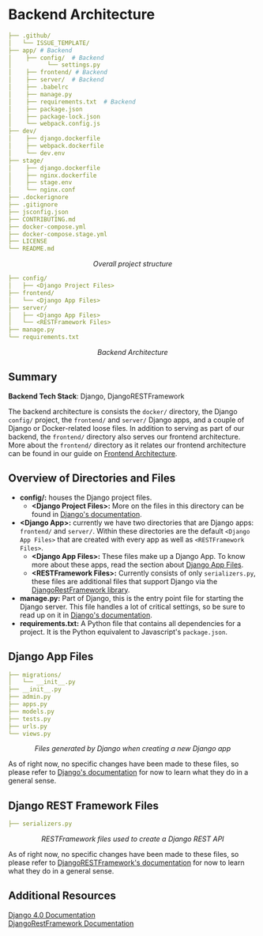 # Backend Architecture

```yml
├── .github/
│   └── ISSUE_TEMPLATE/
├── app/ # Backend
│    ├── config/  # Backend
│          └── settings.py
│    ├── frontend/ # Backend
│    ├── server/  # Backend
│    ├── .babelrc
│    ├── manage.py
│    ├── requirements.txt  # Backend
│    ├── package.json
│    ├── package-lock.json
│    └── webpack.config.js
├── dev/
│    ├── django.dockerfile
│    ├── webpack.dockerfile
│    └── dev.env
├── stage/
│    ├── django.dockerfile
│    ├── nginx.dockerfile
│    ├── stage.env
│    └── nginx.conf
├── .dockerignore
├── .gitignore
├── jsconfig.json
├── CONTRIBUTING.md
├── docker-compose.yml
├── docker-compose.stage.yml
├── LICENSE
└── README.md
```

_<p style="text-align: center;">Overall project structure</p>_

```yml
├── config/
│   ├── <Django Project Files>
├── frontend/
│   └── <Django App Files>
├── server/
│   ├── <Django App Files>
│   └── <RESTFramework Files>
├── manage.py
└── requirements.txt
```

_<p style="text-align: center;">Backend Architecture</p>_

## Summary

**Backend Tech Stack**: Django, DjangoRESTFramework

The backend architecture is consists the `docker/` directory, the Django `config/` project, the `frontend/` and `server/` Django apps, and a couple of Django or Docker-related loose files. In addition to serving as part of our backend, the `frontend/` directory also serves our frontend architecture. More about the `frontend/` directory as it relates our frontend architecture can be found in our guide on [Frontend Architecture](../../developer/frontend/).

## Overview of Directories and Files

- **config/:** houses the Django project files.
  - **<Django Project Files\>:** More on the files in this directory can be found in [Django's documentation](https://docs.djangoproject.com/en/4.0/).
- **<Django App\>:** currently we have two directories that are Django apps: `frontend/` and `server/`. Within these directories are the default `<Django App Files>` that are created with every app as well as `<RESTFramework Files>`.
  - **<Django App Files\>:** These files make up a Django App. To know more about these apps, read the section about [Django App Files](#django-app-files).
  - **<RESTFramework Files\>:** Currently consists of only `serializers.py`, these files are additional files that support Django via the [DjangoRestFramework library](https://www.django-rest-framework.org/).
- **manage.py:** Part of Django, this is the entry point file for starting the Django server. This file handles a lot of critical settings, so be sure to read up on it in [Django's documentation](https://docs.djangoproject.com/en/4.0/ref/django-admin/).
- **requirements.txt:** A Python file that contains all dependencies for a project. It is the Python equivalent to Javascript's `package.json`.

## Django App Files

```yml
├── migrations/
│   └── __init__.py
├── __init__.py
├── admin.py
├── apps.py
├── models.py
├── tests.py
├── urls.py
└── views.py
```

_<p style="text-align: center;">Files generated by Django when creating a new Django app</p>_

As of right now, no specific changes have been made to these files, so please refer to [Django's documentation](https://docs.djangoproject.com/en/4.0/) for now to learn what they do in a general sense.

## Django REST Framework Files

```yml
├── serializers.py
```

_<p style="text-align: center;">RESTFramework files used to create a Django REST API</p>_

As of right now, no specific changes have been made to these files, so please refer to [DjangoRESTFramework's documentation](https://www.django-rest-framework.org/) for now to learn what they do in a general sense.

## Additional Resources

[Django 4.0 Documentation](https://docs.djangoproject.com/en/4.0/)<br>
[DjangoRestFramework Documentation](https://www.django-rest-framework.org/)<br>
